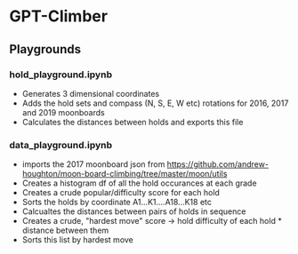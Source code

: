 # GPT-Climber

## Playgrounds

### hold_playground.ipynb

- Generates 3 dimensional coordinates
- Adds the hold sets and compass (N, S, E, W etc) rotations for 2016, 2017 and 2019 moonboards
- Calculates the distances between holds and exports this file

### data_playground.ipynb

- imports the 2017 moonboard json from https://github.com/andrew-houghton/moon-board-climbing/tree/master/moon/utils
- Creates a histogram df of all the hold occurances at each grade
- Creates a crude popular/difficulty score for each hold
- Sorts the holds by coordinate A1...K1....A18...K18 etc
- Calcualtes the distances between pairs of holds in sequence
- Creates a crude, "hardest move" score -> hold difficulty of each hold \* distance between them
- Sorts this list by hardest move
